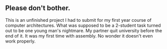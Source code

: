 ## Please don't bother.
This is an unfinished project I had to submit for my first year course of computer architectures. 
What was supposed to be a 2-student task turned out to be one young man's nightmare.
My partner quit university before the end of it. It was my first time with assembly.
No wonder it doesn't even work properly.
